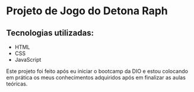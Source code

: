 # Projeto de Jogo do Detona Raph

## Tecnologias utilizadas:
- HTML
- CSS
- JavaScript

Este projeto foi feito após eu iniciar o bootcamp da DIO e estou colocando em prática os meus conhecimentos adquiridos após em finalizar as aulas teóricas.